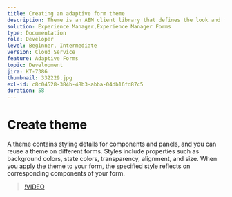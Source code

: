 ```yaml
---
title: Creating an adaptive form theme
description: Theme is an AEM client library that defines the look and feel of your adaptive form.
solution: Experience Manager,Experience Manager Forms
type: Documentation
role: Developer
level: Beginner, Intermediate
version: Cloud Service
feature: Adaptive Forms
topic: Development
jira: KT-7386
thumbnail: 332229.jpg
exl-id: c8c04528-384b-48b3-abba-04db16fd87c5
duration: 58
---
```

# Create theme

A theme contains styling details for components and panels, and you can reuse a theme on different forms. Styles include properties such as background colors, state colors, transparency, alignment, and size. When you apply the theme to your form, the specified style reflects on corresponding components of your form.

>[!VIDEO](https://video.tv.adobe.com/v/332229?quality=12&learn=on)
